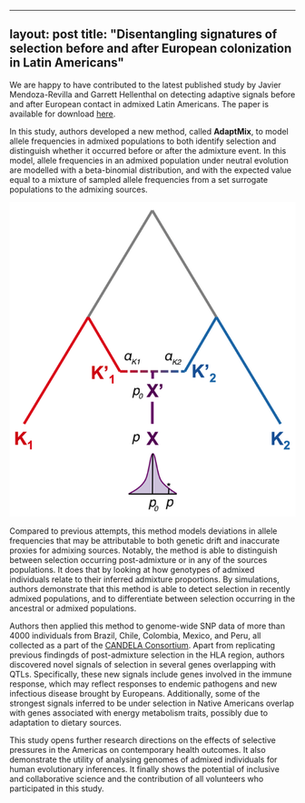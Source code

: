 
---
layout: post
title:  "Disentangling signatures of selection before and after European colonization in Latin Americans"
---

We are happy to have contributed to the latest published study by Javier Mendoza-Revilla and Garrett Hellenthal on detecting adaptive signals before and after European contact in admixed Latin Americans. 
The paper is available for download [here](/assets/javier_paper.pdf).
 
In this study, authors developed a new method, called **AdaptMix**, to model allele frequencies in admixed populations to both identify selection and distinguish whether it occurred before or after the admixture event.
In this model, allele frequencies in an admixed population under neutral evolution are modelled with a beta-binomial distribution, and with the expected value equal to a mixture of sampled allele frequencies from a set surrogate populations to the admixing sources.

![](/assets/javier_model.png)

Compared to previous attempts, this method models deviations in allele frequencies that may be attributable to both genetic drift and inaccurate proxies for admixing sources.
Notably, the method is able to distinguish between selection occurring post-admixture or in any of the sources populations.
It does that by looking at how genotypes of admixed individuals relate to their inferred admixture proportions.
By simulations, authors demonstrate that this method is able to detect selection in recently admixed populations, and to differentiate between selection occurring in the ancestral or admixed populations.
 
Authors then applied this method to genome-wide SNP data of more than 4000 individuals from Brazil, Chile, Colombia, Mexico, and Peru, all collected as a part of the [CANDELA Consortium](https://www.ucl.ac.uk/biosciences/gee/candela).
Apart from replicating previous findingds of post-admixture selection in the HLA region, authors discovered novel signals of selection in several genes overlapping with QTLs.
Specifically, these new signals include genes involved in the immune response, which may reflect responses to endemic pathogens and new infectious disease brought by Europeans.
Additionally, some of the strongest signals inferred to be under selection in Native Americans overlap with genes associated with energy metabolism traits, possibly due to adaptation to dietary sources.

This study opens further research directions on the effects of selective pressures in the Americas on contemporary health outcomes.
It also demonstrate the utility of analysing genomes of admixed individuals for human evolutionary inferences.
It finally shows the potential of inclusive and collaborative science and the contribution of all volunteers who participated in this study.


